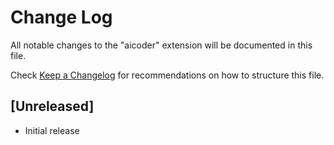 # Change Log

All notable changes to the "aicoder" extension will be documented in this file.

Check [Keep a Changelog](http://keepachangelog.com/) for recommendations on how to structure this file.

## [Unreleased]

- Initial release